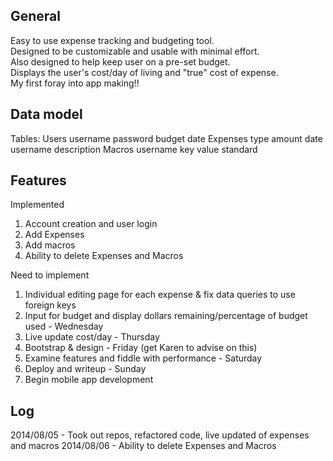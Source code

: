 General
-------
Easy to use expense tracking and budgeting tool.  
Designed to be customizable and usable with minimal effort.  
Also designed to help keep user on a pre-set budget.  
Displays the user's cost/day of living and "true" cost of expense.  
My first foray into app making!!

Data model
-----------
Tables:
Users
	username
	password
	budget
	date
Expenses
	type
	amount
	date
	username
	description
Macros
	username
	key
	value
	standard

Features
--------
Implemented 

1. Account creation and user login
2. Add Expenses 
3. Add macros 
4. Ability to delete Expenses and Macros

Need to implement

1. Individual editing page for each expense & fix data queries to use foreign keys
2. Input for budget and display dollars remaining/percentage of budget used - Wednesday
3. Live update cost/day - Thursday
4. Bootstrap & design - Friday (get Karen to advise on this)
5. Examine features and fiddle with performance - Saturday
6. Deploy and writeup - Sunday
7. Begin mobile app development

Log
----
2014/08/05 - Took out repos, refactored code, live updated of expenses and macros
2014/08/06 - Ability to delete Expenses and Macros

